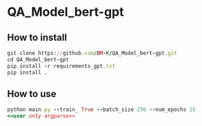 # QA_Model_bert-gpt

## How to install
```ruby
git clone https://github.com/BM-K/QA_Model_bert-gpt.git
cd QA_Model_bert-gpt
pip install -r requirements_gpt.txt
pip install .
```
## How to use
```ruby
python main.py --train_ True --batch_size 256 --num_epochs 15
<<user only argparse>>
``` 
